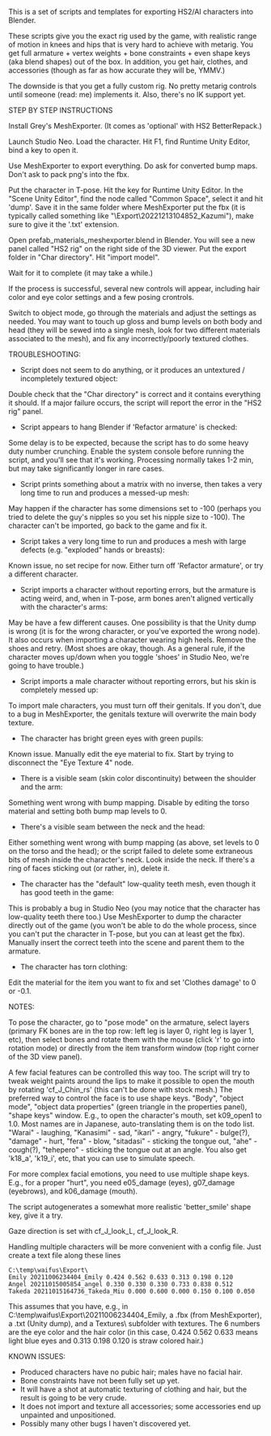 This is a set of scripts and templates for exporting HS2/AI characters into Blender.

These scripts give you the exact rig used by the game, with realistic range of motion in knees and hips that is very hard to achieve with metarig. You get full armature + vertex weights + bone constraints + even shape keys (aka blend shapes) out of the box. In addition, you get hair, clothes, and accessories (though as far as how accurate they will be, YMMV.)

The downside is that you get a fully custom rig. No pretty metarig controls until someone (read: me) implements it. Also, there's no IK support yet.

STEP BY STEP INSTRUCTIONS

Install Grey's MeshExporter. (It comes as 'optional' with HS2 BetterRepack.)

Launch Studio Neo. Load the character. Hit F1, find Runtime Unity Editor, bind a key to open it.

Use MeshExporter to export everything. Do ask for converted bump maps. Don't ask to pack png's into the fbx. 

Put the character in T-pose. Hit the key for Runtime Unity Editor. In the "Scene Unity Editor", find the node called "Common Space", select it and hit 'dump'. Save it in the same folder where MeshExporter put the fbx (it is typically called something like "<HS2 root dir>\Export\20221213104852_Kazumi"), make sure to give it the '.txt' extension.

Open prefab_materials_meshexporter.blend in Blender. You will see a new panel called "HS2 rig" on the right side of the 3D viewer. Put the export folder in "Char directory". Hit "import model".

Wait for it to complete (it may take a while.)

If the process is successful, several new controls will appear, including hair color and eye color settings and a few posing crontrols. 

Switch to object mode, go through the materials and adjust the settings as needed. You may want to touch up gloss and bump levels on both body and head (they will be sewed into a single mesh, look for two different materials associated to the mesh), and fix any incorrectly/poorly textured clothes.

TROUBLESHOOTING:

* Script does not seem to do anything, or it produces an untextured / incompletely textured object:

Double check that the "Char directory" is correct and it contains everything it should. If a major failure occurs, the script will report the error in the "HS2 rig" panel.

* Script appears to hang Blender if 'Refactor armature' is checked:

Some delay is to be expected, because the script has to do some heavy duty number crunching. Enable the system console before running the script, and you'll see that it's working. Processing normally takes 1-2 min, but may take significantly longer in rare cases. 

* Script prints something about a matrix with no inverse, then takes a very long time to run and produces a messed-up mesh:

May happen if the character has some dimensions set to -100 (perhaps you tried to delete the guy's nipples so you set his nipple size to -100). The character can't be imported, go back to the game and fix it.

* Script takes a very long time to run and produces a mesh with large defects (e.g. "exploded" hands or breasts):

Known issue, no set recipe for now. Either turn off 'Refactor armature', or try a different character.

* Script imports a character without reporting errors, but the armature is acting weird, and, when in T-pose, arm bones aren't aligned vertically with the character's arms:

May be have a few different causes. One possibility is that the Unity dump is wrong (it is for the wrong character, or you've exported the wrong node). It also occurs when importing a character wearing high heels. Remove the shoes and retry. (Most shoes are okay, though. As a general rule, if the character moves up/down when you toggle 'shoes' in Studio Neo, we're going to have trouble.)

* Script imports a male character without reporting errors, but his skin is completely messed up:

To import male characters, you must turn off their genitals. If you don't, due to a bug in MeshExporter, the genitals texture will overwrite the main body texture.

* The character has bright green eyes with green pupils:

Known issue. Manually edit the eye material to fix. Start by trying to disconnect the "Eye Texture 4" node.

* There is a visible seam (skin color discontinuity) between the shoulder and the arm:

Something went wrong with bump mapping. Disable by editing the torso material and setting both bump map levels to 0. 

* There's a visible seam between the neck and the head:

Either something went wrong with bump mapping (as above, set levels to 0 on the torso and the head); or the script failed to delete some extraneous bits of mesh inside the character's neck. Look inside the neck. If there's a ring of faces sticking out (or rather, in), delete it.

* The character has the "default" low-quality teeth mesh, even though it has good teeth in the game:

This is probably a bug in Studio Neo (you may notice that the character has low-quality teeth there too.) Use MeshExporter to dump the character directly out of the game (you won't be able to do the whole process, since you can't put the character in T-pose, but you can at least get the fbx). Manually insert the correct teeth into the scene and parent them to the armature.

* The character has torn clothing:

Edit the material for the item you want to fix and set 'Clothes damage' to 0 or -0.1.

NOTES:

To pose the character, go to "pose mode" on the armature, select layers (primary FK bones are in the top row: left leg is layer 0, right leg is layer 1, etc), then select bones and rotate them with the mouse (click 'r' to go into rotation mode) or directly from the item transform window (top right corner of the 3D view panel).

A few facial features can be controlled this way too. The script will try to tweak weight paints around the lips to make it possible to open the mouth by rotating 'cf_J_Chin_rs' (this can't be done with stock mesh.) The preferred way to control the face is to use shape keys. "Body", "object mode", "object data properties" (green triangle in the properties panel), "shape keys" window. E.g., to open the character's mouth, set k09_open1 to 1.0. Most names are in Japanese, auto-translating them is on the todo list. "Warai" - laughing, "Kanasimi" - sad, "ikari" - angry, "fukure" - bulge(?), "damage"  - hurt, "fera" - blow, "sitadasi" - sticking the tongue out, "ahe" - cough(?), "tehepero" - sticking the tongue out at an angle. You also get 'k18_a', 'k19_i', etc, that you can use to simulate speech.

For more complex facial emotions, you need to use multiple shape keys. E.g., for a proper "hurt", you need e05_damage (eyes), g07_damage (eyebrows), and k06_damage (mouth).

The script autogenerates a somewhat more realistic 'better_smile' shape key, give it a try.

Gaze direction is set with cf_J_look_L, cf_J_look_R.

Handling multiple characters will be more convenient with a config file. Just create a text file along these lines
```
C:\temp\waifus\Export\
Emily 20211006234404_Emily 0.424 0.562 0.633 0.313 0.198 0.120
Angel 20211015005854_angel 0.330 0.330 0.330 0.733 0.838 0.512
Takeda 20211015164736_Takeda_Miu 0.000 0.600 0.000 0.150 0.100 0.050
```
This assumes that you have, e.g., in C:\temp\waifus\Export\20211006234404_Emily, a .fbx (from MeshExporter), a .txt (Unity dump), and a Textures\ subfolder with textures. The 6 numbers are the eye color and the hair color (in this case, 0.424 0.562 0.633 means light blue eyes and 0.313 0.198 0.120 is straw colored hair.) 

KNOWN ISSUES:

* Produced characters have no pubic hair; males have no facial hair.
* Bone constraints have not been fully set up yet.
* It will have a shot at automatic texturing of clothing and hair, but the result is going to be very crude.
* It does not import and texture all accessories; some accessories end up unpainted and unpositioned.
* Possibly many other bugs I haven't discovered yet.


